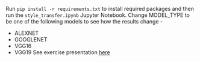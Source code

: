 Run `pip install -r requirements.txt` to install required packages and then run the `style_transfer.ipynb` Jupyter Notebook. Change MODEL_TYPE to be one of the following models to see how the results change - 
* ALEXNET 
* GOOGLENET 
* VGG16 
* VGG19
See exercise presentation [here](https://docs.google.com/presentation/d/1nTW3bi_o7OJjv-NMRgAYNSc26vBm5LSRGR2OA79iLaE/edit?usp=sharing)
